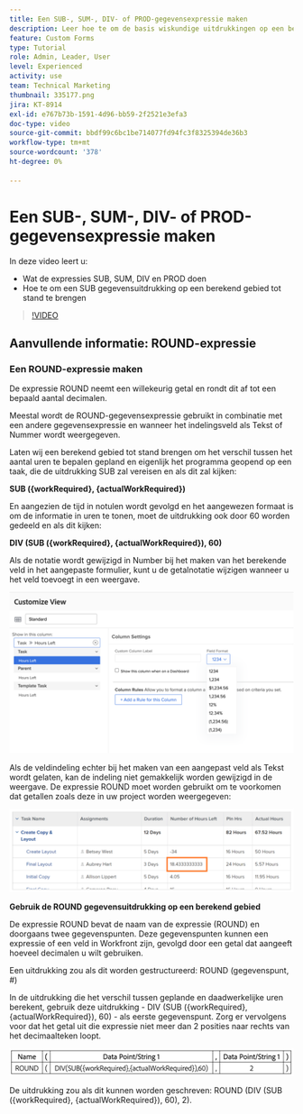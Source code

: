 ```yaml
---
title: Een SUB-, SUM-, DIV- of PROD-gegevensexpressie maken
description: Leer hoe te om de basis wiskundige uitdrukkingen op een berekend gebied in Adobe  [!DNL Workfront] te gebruiken en tot stand te brengen.
feature: Custom Forms
type: Tutorial
role: Admin, Leader, User
level: Experienced
activity: use
team: Technical Marketing
thumbnail: 335177.png
jira: KT-8914
exl-id: e767b73b-1591-4d96-bb59-2f2521e3efa3
doc-type: video
source-git-commit: bbdf99c6bc1be714077fd94fc3f8325394de36b3
workflow-type: tm+mt
source-wordcount: '378'
ht-degree: 0%

---
```


# Een SUB-, SUM-, DIV- of PROD-gegevensexpressie maken

In deze video leert u:

* Wat de expressies SUB, SUM, DIV en PROD doen
* Hoe te om een SUB gegevensuitdrukking op een berekend gebied tot stand te brengen

>[!VIDEO](https://video.tv.adobe.com/v/335177/?quality=12&learn=on&enablevpops=1)

## Aanvullende informatie: ROUND-expressie

### Een ROUND-expressie maken

De expressie ROUND neemt een willekeurig getal en rondt dit af tot een bepaald aantal decimalen.

Meestal wordt de ROUND-gegevensexpressie gebruikt in combinatie met een andere gegevensexpressie en wanneer het indelingsveld als Tekst of Nummer wordt weergegeven.

Laten wij een berekend gebied tot stand brengen om het verschil tussen het aantal uren te bepalen gepland en eigenlijk het programma geopend op een taak, die de uitdrukking SUB zal vereisen en als dit zal kijken:

**SUB ({workRequired}, {actualWorkRequired})**

En aangezien de tijd in notulen wordt gevolgd en het aangewezen formaat is om de informatie in uren te tonen, moet de uitdrukking ook door 60 worden gedeeld en als dit kijken:

**DIV (SUB ({workRequired}, {actualWorkRequired}), 60)**

Als de notatie wordt gewijzigd in Number bij het maken van het berekende veld in het aangepaste formulier, kunt u de getalnotatie wijzigen wanneer u het veld toevoegt in een weergave.

![&#x200B; Werklastverdelingsmechanisme met gebruiksrapport &#x200B;](assets/round01.png)

Als de veldindeling echter bij het maken van een aangepast veld als Tekst wordt gelaten, kan de indeling niet gemakkelijk worden gewijzigd in de weergave. De expressie ROUND moet worden gebruikt om te voorkomen dat getallen zoals deze in uw project worden weergegeven:

![&#x200B; Werklastverdelingsmechanisme met gebruiksrapport &#x200B;](assets/round02.png)

<b> Gebruik de ROUND gegevensuitdrukking op een berekend gebied </b>

De expressie ROUND bevat de naam van de expressie (ROUND) en doorgaans twee gegevenspunten. Deze gegevenspunten kunnen een expressie of een veld in Workfront zijn, gevolgd door een getal dat aangeeft hoeveel decimalen u wilt gebruiken.

Een uitdrukking zou als dit worden gestructureerd: ROUND (gegevenspunt, #)

In de uitdrukking die het verschil tussen geplande en daadwerkelijke uren berekent, gebruik deze uitdrukking - DIV (SUB ({workRequired}, {actualWorkRequired}), 60) - als eerste gegevenspunt. Zorg er vervolgens voor dat het getal uit die expressie niet meer dan 2 posities naar rechts van het decimaalteken loopt.

![&#x200B; Werklastverdelingsmechanisme met gebruiksrapport &#x200B;](assets/round03.png)

De uitdrukking zou als dit kunnen worden geschreven: ROUND (DIV (SUB ({workRequired}, {actualWorkRequired}), 60), 2).
